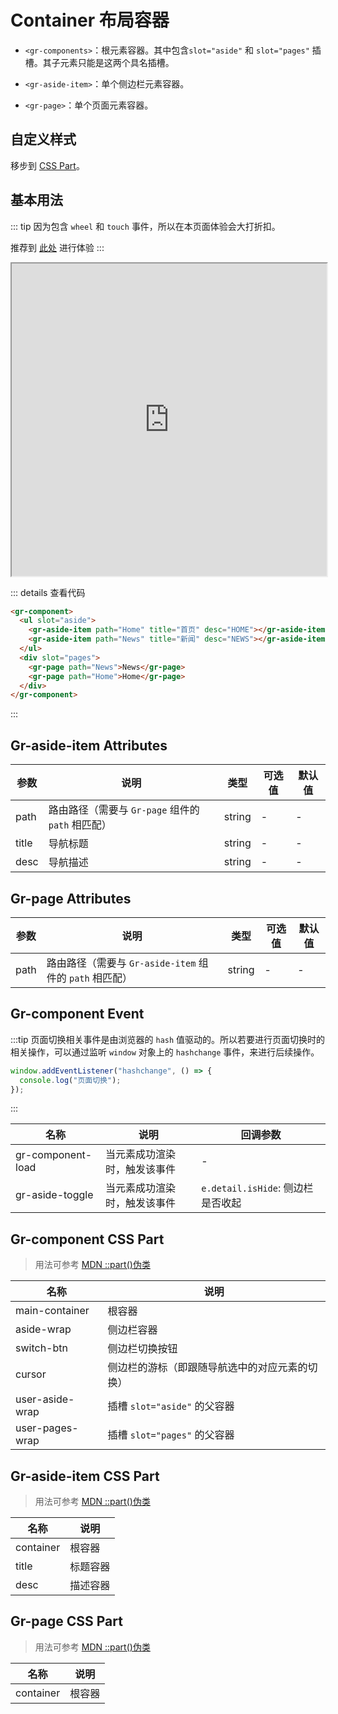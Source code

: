 <script setup> 
import { onMounted } from 'vue'

onMounted(() => { 
    import('../components/gr-component/index.js')
}) 
</script>

# Container 布局容器

- `<gr-components>`：根元素容器。其中包含`slot="aside"` 和 `slot="pages"` 插槽。其子元素只能是这两个具名插槽。

- `<gr-aside-item>`：单个侧边栏元素容器。

- `<gr-page>`：单个页面元素容器。

<!-- ## 引入

> `js`

```html
<script type="module">
  import "./node_modules/easy-component-ui/components/ea-alert/index.js";
</script>
```

> `css`

::: tip
需要注意的是, 如果需要使用到带有图标的 `属性/组件`, 需要提前使用 `link` 标签引入图标文件
:::

```html
<link
  rel="stylesheet"
  href="./node_modules/easy-component-ui/components/ea-icon/index.css"
/>
``` -->

## 自定义样式

移步到 [CSS Part](#gr-component-css-part)。

## 基本用法

::: tip
因为包含 `wheel` 和 `touch` 事件，所以在本页面体验会大打折扣。

推荐到 [此处](https://luminaqaq.github.io/GrayRaven/components/gr-component/index.html#Home) 进行体验
:::

<iframe width="100%" height="500" src="https://luminaqaq.github.io/GrayRaven/components/gr-component/index.html#Home">
</iframe>

::: details 查看代码

```html
<gr-component>
  <ul slot="aside">
    <gr-aside-item path="Home" title="首页" desc="HOME"></gr-aside-item>
    <gr-aside-item path="News" title="新闻" desc="NEWS"></gr-aside-item>
  </ul>
  <div slot="pages">
    <gr-page path="News">News</gr-page>
    <gr-page path="Home">Home</gr-page>
  </div>
</gr-component>
```

:::

## Gr-aside-item Attributes

| 参数  | 说明                                              | 类型   | 可选值 | 默认值 |
| ----- | ------------------------------------------------- | ------ | ------ | ------ |
| path  | 路由路径（需要与 `Gr-page` 组件的 `path` 相匹配） | string | -      | -      |
| title | 导航标题                                          | string | -      | -      |
| desc  | 导航描述                                          | string | -      | -      |

## Gr-page Attributes

| 参数 | 说明                                                    | 类型   | 可选值 | 默认值 |
| ---- | ------------------------------------------------------- | ------ | ------ | ------ |
| path | 路由路径（需要与 `Gr-aside-item` 组件的 `path` 相匹配） | string | -      | -      |

## Gr-component Event

:::tip
页面切换相关事件是由浏览器的 `hash` 值驱动的。所以若要进行页面切换时的相关操作，可以通过监听 `window` 对象上的 `hashchange` 事件，来进行后续操作。

```js 示例
window.addEventListener("hashchange", () => {
  console.log("页面切换");
});
```

:::

| 名称              | 说明                         | 回调参数                          |
| ----------------- | ---------------------------- | --------------------------------- |
| gr-component-load | 当元素成功渲染时，触发该事件 | -                                 |
| gr-aside-toggle   | 当元素成功渲染时，触发该事件 | `e.detail.isHide`: 侧边栏是否收起 |

## Gr-component CSS Part

> 用法可参考 [MDN ::part()伪类](https://developer.mozilla.org/zh-CN/docs/Web/CSS/::part)

| 名称            | 说明                                           |
| --------------- | ---------------------------------------------- |
| main-container  | 根容器                                         |
| aside-wrap      | 侧边栏容器                                     |
| switch-btn      | 侧边栏切换按钮                                 |
| cursor          | 侧边栏的游标（即跟随导航选中的对应元素的切换） |
| user-aside-wrap | 插槽 `slot="aside"` 的父容器                   |
| user-pages-wrap | 插槽 `slot="pages"` 的父容器                   |

## Gr-aside-item CSS Part

> 用法可参考 [MDN ::part()伪类](https://developer.mozilla.org/zh-CN/docs/Web/CSS/::part)

| 名称      | 说明     |
| --------- | -------- |
| container | 根容器   |
| title     | 标题容器 |
| desc      | 描述容器 |

## Gr-page CSS Part

> 用法可参考 [MDN ::part()伪类](https://developer.mozilla.org/zh-CN/docs/Web/CSS/::part)

| 名称      | 说明   |
| --------- | ------ |
| container | 根容器 |
